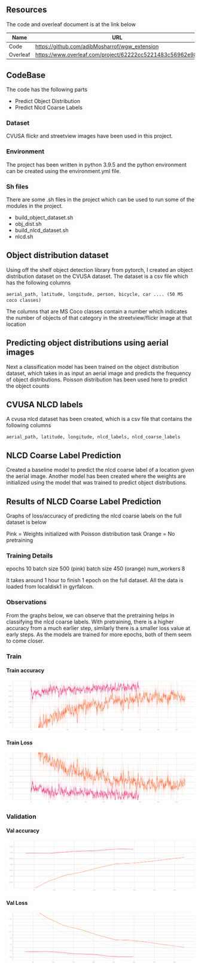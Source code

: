 ## Resources
The code and overleaf document is at the link below

|Name| URL|
|-|-|
|Code |https://github.com/adibMosharrof/wgw_extension |
|Overleaf|https://www.overleaf.com/project/62222cc5221483c56962e98f|

## CodeBase
The code has the following parts
- Predict Object Distribution
- Predict Nlcd Coarse Labels

### Dataset
CVUSA flickr and streetview images have been used in this project.

### Environment
The project has been written in python $3.9.5$  and the python environment can be created using the environment.yml file.

### Sh files
There are some .sh files in the project which can be used to run some of the modules in the project. 
- build_object_dataset.sh
- obj_dist.sh
- build_nlcd_dataset.sh
- nlcd.sh

## Object distribution dataset
Using off the shelf object detection library from pytorch, I created an object distribution dataset on the CVUSA dataset. The dataset is a csv file which has the following columns

```csv
aerial_path, latitude, longitude, person, bicycle, car .... (50 MS coco classes)

```
The columns that are MS Coco classes contain a number which indicates the number of objects of that category in the streetview/flickr image at that location

## Predicting object distributions using aerial images

Next a classification model has been trained on the object distribution dataset, which takes in as input an aerial image and predicts the frequency of object distributions.  Poisson distribution has been used here to predict the object counts

## CVUSA NLCD labels
A cvusa nlcd dataset has been created, which is a csv file that contains the following columns
```csv
aerial_path, latitude, longitude, nlcd_labels, nlcd_coarse_labels
```

## NLCD Coarse Label Prediction
Created a baseline model to predict the nlcd coarse label of a location given the aerial image. 
Another model has been created where the weights are initialized using the model that was trained to predict object distributions.


## Results of NLCD Coarse Label Prediction

Graphs of loss/accuracy of predicting the nlcd coarse labels on the full dataset is below

Pink = Weights initialized with Poisson distribution task
Orange = No pretraining

### Training Details
epochs 10
batch size 500 (pink)
batch size 450 (orange)
num_workers 8

It takes around 1 hour to finish 1 epoch on the full dataset. 
All the data is loaded from localdisk1 in gyrfalcon. 

### Observations
From the graphs below, we can observe that the pretraining helps in classifying the nlcd coarse labels. With pretraining, there is a higher accuracy from a much earlier step, similarly there is a smaller loss value at early steps. As the models are trained for more epochs, both of them seem to come closer.
### Train

#### Train accuracy
![Train Accuracy](images_readme/train_acc.svg)

#### Train Loss
![Train Loss](images_readme/train_loss.svg)

### Validation
#### Val accuracy
![Val Accuracy](images_readme/val_acc.svg)

#### Val Loss
![Val Loss](images_readme/val_loss.svg)

